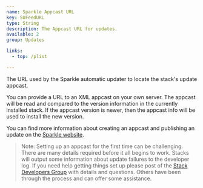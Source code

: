 ```yaml
---
name: Sparkle Appcast URL
key: SUFeedURL
type: String
description: The Appcast URL for updates.
available: 2
group: Updates

links:
  - top: /plist

---
```


The URL used by the Sparkle automatic updater to locate the stack's update appcast.

You can provide a URL to an XML appcast on your own server. The appcast will be read and compared to the version information in the currently installed stack. If the appcast version is newer, then the appcast info will be used to install the new version.

You can find more information about creating an appcast and publishing an update on the [Sparkle website](http://wiki.github.com/andymatuschak/Sparkle/publishing-an-update).

> Note: Setting up an appcast for the first time can be challenging. There are many details required before it all begins to work. Stacks will output some information about update failures to the developer log. If you need help getting things set up please post of the [Stack Developers Group](http://groups.google.com/group/stack_developers?hl=en) with details and questions. Others have been through the process and can offer some assistance.
